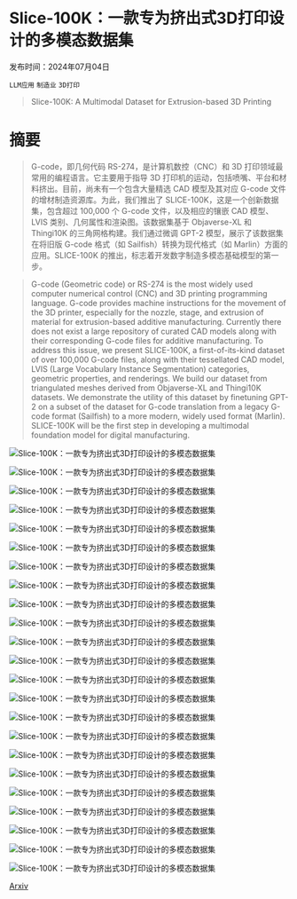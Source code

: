 # Slice-100K：一款专为挤出式3D打印设计的多模态数据集

发布时间：2024年07月04日

`LLM应用` `制造业` `3D打印`

> Slice-100K: A Multimodal Dataset for Extrusion-based 3D Printing

# 摘要

> G-code，即几何代码 RS-274，是计算机数控（CNC）和 3D 打印领域最常用的编程语言。它主要用于指导 3D 打印机的运动，包括喷嘴、平台和材料挤出。目前，尚未有一个包含大量精选 CAD 模型及其对应 G-code 文件的增材制造资源库。为此，我们推出了 SLICE-100K，这是一个创新数据集，包含超过 100,000 个 G-code 文件，以及相应的镶嵌 CAD 模型、LVIS 类别、几何属性和渲染图。该数据集基于 Objaverse-XL 和 Thingi10K 的三角网格构建。我们通过微调 GPT-2 模型，展示了该数据集在将旧版 G-code 格式（如 Sailfish）转换为现代格式（如 Marlin）方面的应用。SLICE-100K 的推出，标志着开发数字制造多模态基础模型的第一步。

> G-code (Geometric code) or RS-274 is the most widely used computer numerical control (CNC) and 3D printing programming language. G-code provides machine instructions for the movement of the 3D printer, especially for the nozzle, stage, and extrusion of material for extrusion-based additive manufacturing. Currently there does not exist a large repository of curated CAD models along with their corresponding G-code files for additive manufacturing. To address this issue, we present SLICE-100K, a first-of-its-kind dataset of over 100,000 G-code files, along with their tessellated CAD model, LVIS (Large Vocabulary Instance Segmentation) categories, geometric properties, and renderings. We build our dataset from triangulated meshes derived from Objaverse-XL and Thingi10K datasets. We demonstrate the utility of this dataset by finetuning GPT-2 on a subset of the dataset for G-code translation from a legacy G-code format (Sailfish) to a more modern, widely used format (Marlin). SLICE-100K will be the first step in developing a multimodal foundation model for digital manufacturing.

![Slice-100K：一款专为挤出式3D打印设计的多模态数据集](../../../paper_images/2407.04180/x1.png)

![Slice-100K：一款专为挤出式3D打印设计的多模态数据集](../../../paper_images/2407.04180/x2.png)

![Slice-100K：一款专为挤出式3D打印设计的多模态数据集](../../../paper_images/2407.04180/x3.png)

![Slice-100K：一款专为挤出式3D打印设计的多模态数据集](../../../paper_images/2407.04180/x4.png)

![Slice-100K：一款专为挤出式3D打印设计的多模态数据集](../../../paper_images/2407.04180/x5.png)

![Slice-100K：一款专为挤出式3D打印设计的多模态数据集](../../../paper_images/2407.04180/x6.png)

![Slice-100K：一款专为挤出式3D打印设计的多模态数据集](../../../paper_images/2407.04180/x7.png)

![Slice-100K：一款专为挤出式3D打印设计的多模态数据集](../../../paper_images/2407.04180/x8.png)

![Slice-100K：一款专为挤出式3D打印设计的多模态数据集](../../../paper_images/2407.04180/x9.png)

![Slice-100K：一款专为挤出式3D打印设计的多模态数据集](../../../paper_images/2407.04180/x10.png)

![Slice-100K：一款专为挤出式3D打印设计的多模态数据集](../../../paper_images/2407.04180/x11.png)

![Slice-100K：一款专为挤出式3D打印设计的多模态数据集](../../../paper_images/2407.04180/x12.png)

![Slice-100K：一款专为挤出式3D打印设计的多模态数据集](../../../paper_images/2407.04180/x13.png)

![Slice-100K：一款专为挤出式3D打印设计的多模态数据集](../../../paper_images/2407.04180/x14.png)

![Slice-100K：一款专为挤出式3D打印设计的多模态数据集](../../../paper_images/2407.04180/x15.png)

![Slice-100K：一款专为挤出式3D打印设计的多模态数据集](../../../paper_images/2407.04180/x16.png)

![Slice-100K：一款专为挤出式3D打印设计的多模态数据集](../../../paper_images/2407.04180/x17.png)

![Slice-100K：一款专为挤出式3D打印设计的多模态数据集](../../../paper_images/2407.04180/x18.png)

![Slice-100K：一款专为挤出式3D打印设计的多模态数据集](../../../paper_images/2407.04180/x19.png)

![Slice-100K：一款专为挤出式3D打印设计的多模态数据集](../../../paper_images/2407.04180/x20.png)

![Slice-100K：一款专为挤出式3D打印设计的多模态数据集](../../../paper_images/2407.04180/x21.png)

![Slice-100K：一款专为挤出式3D打印设计的多模态数据集](../../../paper_images/2407.04180/x22.png)

![Slice-100K：一款专为挤出式3D打印设计的多模态数据集](../../../paper_images/2407.04180/translation_snippets.png)

[Arxiv](https://arxiv.org/abs/2407.04180)